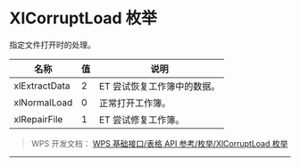 # XlCorruptLoad 枚举

指定文件打开时的处理。

| 名称          | 值  | 说明                        |
|---------------|-----|-----------------------------|
| xlExtractData | 2   | ET 尝试恢复工作簿中的数据。 |
| xlNormalLoad  | 0   | 正常打开工作簿。            |
| xlRepairFile  | 1   | ET 尝试修复工作簿。         |

> WPS 开发文档： [WPS 基础接口/表格 API 参考/枚举/XlCorruptLoad 枚举](https://qn.cache.wpscdn.cn/encs/doc/office_v19/topics/WPS%20%E5%9F%BA%E7%A1%80%E6%8E%A5%E5%8F%A3/%E8%A1%A8%E6%A0%BC%20API%20%E5%8F%82%E8%80%83/%E6%9E%9A%E4%B8%BE/XlCorruptLoad%20%E6%9E%9A%E4%B8%BE.html)

------------------------------------------------------------------------
